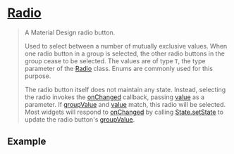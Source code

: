 # [Radio](https://api.flutter.dev/flutter/material/Radio-class.html)

> A Material Design radio button.
>
> Used to select between a number of mutually exclusive values. When one radio button in a group is selected, the other radio buttons in the group cease to be selected. The values are of type `T`, the type parameter of the [Radio](https://api.flutter.dev/flutter/material/Radio-class.html) class. Enums are commonly used for this purpose.
>
> The radio button itself does not maintain any state. Instead, selecting the radio invokes the [onChanged](https://api.flutter.dev/flutter/material/Radio/onChanged.html) callback, passing [value](https://api.flutter.dev/flutter/material/Radio/value.html) as a parameter. If [groupValue](https://api.flutter.dev/flutter/material/Radio/groupValue.html) and [value](https://api.flutter.dev/flutter/material/Radio/value.html) match, this radio will be selected. Most widgets will respond to [onChanged](https://api.flutter.dev/flutter/material/Radio/onChanged.html) by calling [State.setState](https://api.flutter.dev/flutter/widgets/State/setState.html) to update the radio button's [groupValue](https://api.flutter.dev/flutter/material/Radio/groupValue.html).

## Example

```dart
```

